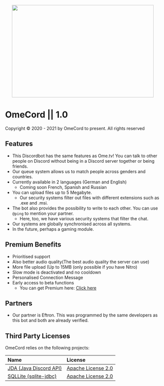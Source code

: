 <p align="center">
  <img width="460" height="300" src="https://cdn.discordapp.com/attachments/839533117479845988/844237955362717706/logo_vertical_1.png">
</p>

# OmeCord || 1.0
Copyright © 2020 - 2021 by OmeCord to present. All rights reserved

## Features
  - This Discordbot has the same features as Ome.tv! You can talk to other
    people on Discord without being in a Discord server together or being friends.
  - Our queue system allows us to match people across genders and countries.
  - Currently available in 2 languages (German and English) 
    - Coming soon French, Spanish and Russian
  - You can upload files up to 5 Megabyte.
    - Our security systems filter out files with different extensions such as .exe and .msi.
  - The bot also provides the possibility to write to each other. You can use `@ping` to mention your partner.
    - Here, too, we have various security systems that filter the chat.
  - Our systems are globally synchronised across all systems.
  - In the future, perhaps a gaming module.  
  
## Premium Benefits
  - Prioritised support
  - Also better audio quality(The best audio quality the server can use)
  - More file upload (Up to 15MB (only possible if you have Nitro)
  - Slow mode is deactivated and no cooldown
  - Personalised Connection Message
  - Early access to beta functions
    -  You can get Premium here: [Click here](https://www.patreon.com/omecord/creators)

## Partners
  - Our partner is Eftron. This was programmed by the same developers as this bot and both are already verified.

## Third Party Licenses
OmeCord relies on the following projects:
  
| Name | License  |
|:---|:---|
| [JDA (Java Discord API)](https://github.com/DV8FromTheWorld/JDA) | [Apache License 2.0](https://github.com/DV8FromTheWorld/JDA/blob/master/LICENSE) |
| [SQLLite (sqlite-jdbc)](https://mvnrepository.com/artifact/org.xerial/sqlite-jdbc) | [Apache License 2.0](http://www.apache.org/licenses/LICENSE-2.0.txt ) |
